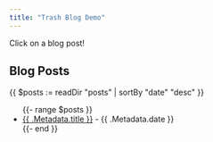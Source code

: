 ```yaml
---
title: "Trash Blog Demo"
---
```


Click on a blog post!

## Blog Posts

{{ $posts := readDir "posts" | sortBy "date" "desc" }}

<ul>
{{- range $posts }}
    <li><a href="{{ .Permalink }}">{{ .Metadata.title }}</a> - {{ .Metadata.date }}</li>
{{- end }}
</ul>
